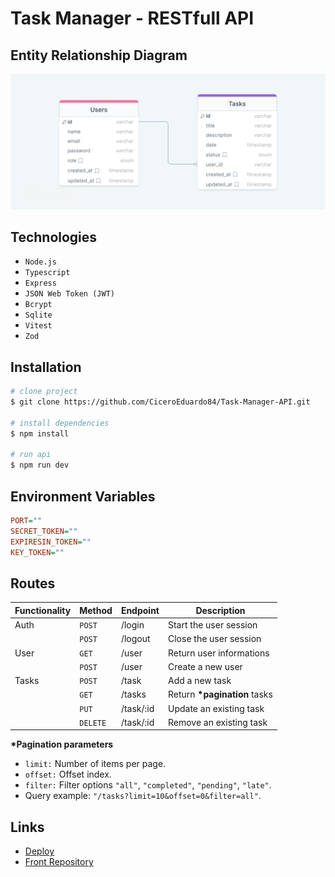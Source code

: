 # Task Manager - RESTfull API

## Entity Relationship Diagram

![ERD](./erd.png)

## Technologies

- `Node.js`
- `Typescript`
- `Express`
- `JSON Web Token (JWT)`
- `Bcrypt`
- `Sqlite`
- `Vitest`
- `Zod`

## Installation

```bash
# clone project
$ git clone https://github.com/CiceroEduardo84/Task-Manager-API.git

# install dependencies
$ npm install

# run api
$ npm run dev
```

## Environment Variables

```ini
PORT=""
SECRET_TOKEN=""
EXPIRESIN_TOKEN=""
KEY_TOKEN=""
```

## Routes

| Functionality | Method   | Endpoint  | Description                   |
| ------------- | -------- | --------- | ----------------------------- |
| Auth          | `POST`   | /login    | Start the user session        |
|               | `POST`   | /logout   | Close the user session        |
| User          | `GET`    | /user     | Return user informations      |
|               | `POST`   | /user     | Create a new user             |
| Tasks         | `POST`   | /task     | Add a new task                |
|               | `GET`    | /tasks    | Return **\*pagination** tasks |
|               | `PUT`    | /task/:id | Update an existing task       |
|               | `DELETE` | /task/:id | Remove an existing task       |

**\*Pagination parameters**

- `limit:` Number of items per page.
- `offset:` Offset index.
- `filter:` Filter options `"all"`, `"completed"`, `"pending"`, `"late"`.
- Query example: `"/tasks?limit=10&offset=0&filter=all"`.

## Links

- [Deploy](https://task-manager-gamma-plum.vercel.app/)
- [Front Repository](https://github.com/CiceroEduardo84/Task-Manager)